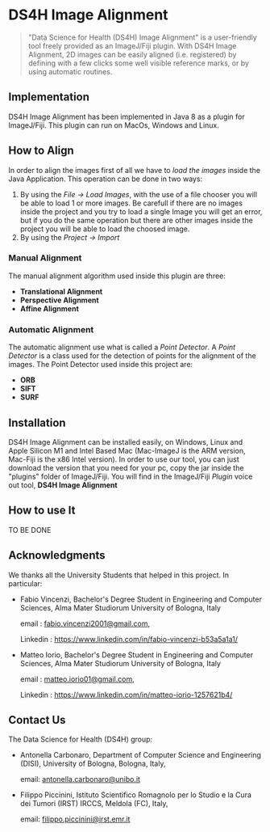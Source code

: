 # DS4H Image Alignment

> "Data Science for Health (DS4H) Image Alignment" is a user-friendly tool freely provided as an ImageJ/Fiji plugin.
With DS4H Image Alignment, 2D images can be easily aligned (i.e. registered) by defining with a few clicks some well visible reference marks, or by using automatic routines.



## Implementation

DS4H Image Alignment has been implemented in Java 8 as a plugin for ImageJ/Fiji. This plugin can run on MacOs, Windows and Linux.



## How to Align
In order to align the images first of all we have to *load the images* inside the Java Application. This operation can be done in two ways:
1. By using the *File -> Load Images*, with the use of a file chooser you will be able to load 1 or more images. Be carefull if there are no images inside the project and you try to load a single Image you will get an error, but if you do the same operation but there are other images inside the project you will be able to load the choosed image.
2. By using the *Project -> Import*


### Manual Alignment
The manual alignment algorithm used inside this plugin are three: 
   - **Translational Alignment**
   - **Perspective Alignment**
   - **Affine Alignment**


### Automatic Alignment
The automatic alignment use what is called a *Point Detector*. A *Point Detector* is a class used for the detection of points for the alignment of the images. The Point Detector used inside this project are:
* **ORB**
* **SIFT**
* **SURF** 



## Installation

DS4H Image Alignment can be installed easily, on Windows, Linux and Apple Silicon M1 and Intel Based Mac (Mac-ImageJ is the ARM version, Mac-Fiji is the x86 Intel version). In order to use our tool, you can just download the version that you need for your pc, copy the jar 
inside the "plugins" folder of ImageJ/Fiji. You will find in the ImageJ/Fiji _Plugin_ voice out tool, **DS4H Image Alignment**


## How to use It
TO BE DONE

## Acknowledgments
We thanks all the University Students that helped in this project. In particular:

   * Fabio Vincenzi, Bachelor's Degree Student in Engineering and Computer Sciences, Alma Mater Studiorum University of Bologna, Italy

      email : fabio.vincenzi2001@gmail.com, 

      Linkedin : https://www.linkedin.com/in/fabio-vincenzi-b53a5a1a1/
   * Matteo Iorio, Bachelor's Degree Student in Engineering and Computer Sciences, Alma Mater Studiorum University of Bologna, Italy

      email : matteo.iorio01@gmail.com, 

      Linkedin : https://www.linkedin.com/in/matteo-iorio-1257621b4/


## Contact Us
The Data Science for Health (DS4H) group:

   * Antonella Carbonaro, Department of Computer Science and Engineering (DISI), University of Bologna, Bologna, Italy, 
   
      email: antonella.carbonaro@unibo.it

   * Filippo Piccinini, Istituto Scientifico Romagnolo per lo Studio e la Cura dei Tumori (IRST) IRCCS, Meldola (FC), Italy, 
   
      email: filippo.piccinini@irst.emr.it















<!--

This is an example Maven project implementing an ImageJ 1.x plugin.

For an example Maven project implementing an **ImageJ2 command**, see:
    https://github.com/imagej/example-imagej2-command

It is intended as an ideal starting point to develop new ImageJ 1.x plugins
in an IDE of your choice. You can even collaborate with developers using a
different IDE than you.

* In [Eclipse](http://eclipse.org), for example, it is as simple as
  _File &#8250; Import... &#8250; Existing Maven Project_.

* In [NetBeans](http://netbeans.org), it is even simpler:
  _File &#8250; Open Project_.

* The same works in [IntelliJ](http://jetbrains.net).

* If [jEdit](http://jedit.org) is your preferred IDE, you will need the
  [Maven Plugin](http://plugins.jedit.org/plugins/?MavenPlugin).

Die-hard command-line developers can use Maven directly by calling `mvn`
in the project root.

However you build the project, in the end you will have the `.jar` file
(called *artifact* in Maven speak) in the `target/` subdirectory.

To copy the artifact into the correct place, you can call
`mvn -Dscijava.app.directory=/path/to/ImageJ.app/`.
This will not only copy your artifact, but also all the dependencies. Restart
your ImageJ or call *Help &#8250; Refresh Menus* to see your plugin in the menus.

Developing plugins in an IDE is convenient, especially for debugging. To
that end, the plugin contains a `main` method which sets the `plugins.dir`
system property (so that the plugin is added to the Plugins menu), starts
ImageJ, loads an image and runs the plugin. See also
[this page](https://imagej.net/Debugging#Debugging_plugins_in_an_IDE_.28Netbeans.2C_IntelliJ.2C_Eclipse.2C_etc.29)
for information how ImageJ makes it easier to debug in IDEs.

Since this project is intended as a starting point for your own
developments, it is in the public domain.

How to use this project as a starting point
===========================================

1. Visit [this link](https://github.com/imagej/example-legacy-plugin/generate)
   to create a new repository in your space using this one as a template.

2. [Clone your new repository](https://help.github.com/en/articles/cloning-a-repository).

3. Edit the `pom.xml` file. Every entry should be pretty self-explanatory.
   In particular, change
    1. the *artifactId* (**NOTE**: should contain a '_' character)
    2. the *groupId*, ideally to a reverse domain name your organization owns
    3. the *version* (note that you typically want to use a version number
       ending in *-SNAPSHOT* to mark it as a work in progress rather than a
       final version)
    4. the *dependencies* (read how to specify the correct
       *groupId/artifactId/version* triplet
       [here](https://imagej.net/Maven#How_to_find_a_dependency.27s_groupId.2FartifactId.2Fversion_.28GAV.29.3F))
    5. the *developer* information
    6. the *scm* information

4. Remove the `Process_Pixels.java` file and add your own `.java` files
   to `src/main/java/<package>/` (if you need supporting files -- like icons
   -- in the resulting `.jar` file, put them into `src/main/resources/`)

5. Edit `src/main/resources/plugins.config`

6. Replace the contents of `README.md` with information about your project.

7. Make your initial
   [commit](https://help.github.com/en/desktop/contributing-to-projects/committing-and-reviewing-changes-to-your-project) and
   [push the results](https://help.github.com/en/articles/pushing-commits-to-a-remote-repository)!

### Eclipse: To ensure that Maven copies the plugin to your ImageJ folder

1. Go to _Run Configurations..._
2. Choose _Maven Build_
3. Add the following parameter:
    - name: `scijava.app.directory`
    - value: `/path/to/ImageJ.app/`

This ensures that the final `.jar` file will also be copied to
your ImageJ plugins folder everytime you run the Maven build.
-->
